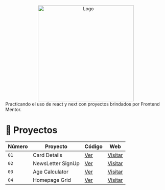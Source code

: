 <div align="center">

<img alt="Logo" src="https://res.cloudinary.com/dmb8sscjm/image/upload/v1716836410/Portafolio/logo.png" width="300" />

</div>
Practicando el uso de react y next con proyectos brindados por Frontend Mentor.

<h1>💼 Proyectos</h1>


| Número | Proyecto | Código | Web |
| --- | --- | --- | --- |
| `01` | Card Details | [Ver](https://github.com/Nievas2/projects-with-fm/tree/main/projects/01-card-details/) | [Visitar](https://card-details-nine.vercel.app/) |
| `02` | NewsLetter SignUp | [Ver](https://github.com/Nievas2/projects-with-fm/tree/main/projects/02-newsletter-signup/) | [Visitar](https://newsletter-signup-five-alpha.vercel.app/) |
| `03` | Age Calculator | [Ver](https://github.com/Nievas2/projects-with-fm/tree/main/projects/03-age-calculator/) | [Visitar](https://age-calculator-pi-lake.vercel.app/) |
| `04` | Homepage Grid | [Ver](https://github.com/Nievas2/projects-with-fm-2/tree/main/projects/04-homepage-grid/) | [Visitar](https://homepage-grid.vercel.app/) |
